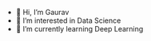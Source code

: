 - 👋 Hi, I’m Gaurav
- 👀 I’m interested in Data Science
- 🌱 I’m currently learning Deep Learning

<!---
sikarwarG/sikarwarG is a ✨ special ✨ repository because its `README.md` (this file) appears on your GitHub profile.
You can click the Preview link to take a look at your changes.
--->
